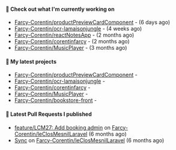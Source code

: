 #### 👷 Check out what I'm currently working on

- [Farcy-Corentin/productPreviewCardComponent](https://github.com/Farcy-Corentin/productPreviewCardComponent) -  (6 days ago)
- [Farcy-Corentin/ocr-lamaisonjungle](https://github.com/Farcy-Corentin/ocr-lamaisonjungle) -  (4 weeks ago)
- [Farcy-Corentin/reactNotesApp](https://github.com/Farcy-Corentin/reactNotesApp) -  (2 months ago)
- [Farcy-Corentin/corentinfarcy](https://github.com/Farcy-Corentin/corentinfarcy) -  (2 months ago)
- [Farcy-Corentin/MusicPlayer](https://github.com/Farcy-Corentin/MusicPlayer) -  (3 months ago)

#### 🌱 My latest projects

- [Farcy-Corentin/productPreviewCardComponent](https://github.com/Farcy-Corentin/productPreviewCardComponent) - 
- [Farcy-Corentin/ocr-lamaisonjungle](https://github.com/Farcy-Corentin/ocr-lamaisonjungle) - 
- [Farcy-Corentin/corentinfarcy](https://github.com/Farcy-Corentin/corentinfarcy) - 
- [Farcy-Corentin/MusicPlayer](https://github.com/Farcy-Corentin/MusicPlayer) - 
- [Farcy-Corentin/bookstore-front](https://github.com/Farcy-Corentin/bookstore-front) - 

#### 🔨 Latest Pull Requests I published

- [feature/LCM27: Add booking admin](https://github.com/Farcy-Corentin/leClosMesnilLaravel/pull/18) on [Farcy-Corentin/leClosMesnilLaravel](https://github.com/Farcy-Corentin/leClosMesnilLaravel) (6 months ago)
- [Sync](https://github.com/Farcy-Corentin/leClosMesnilLaravel/pull/13) on [Farcy-Corentin/leClosMesnilLaravel](https://github.com/Farcy-Corentin/leClosMesnilLaravel) (6 months ago)